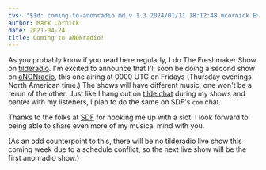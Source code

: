 ```yaml
---
cvs: "$Id: coming-to-anonradio.md,v 1.3 2024/01/11 18:12:48 mcornick Exp $"
author: Mark Cornick
date: 2021-04-24
title: Coming to aNONradio!
---
```

As you probably know if you read here regularly, I do The Freshmaker Show on [tilderadio](https://tilderadio.org/). I'm excited to announce that I'll soon be doing a second show on [aNONradio](https://anonradio.net/), this one airing at 0000 UTC on Fridays (Thursday evenings North American time.) The shows will have different music; one won't be a rerun of the other. Just like I hang out on [tilde.chat](https://tilde.chat/) during my shows and banter with my listeners, I plan to do the same on SDF's `com` chat.

Thanks to the folks at [SDF](https://sdf.org/) for hooking me up with a slot. I look forward to being able to share even more of my musical mind with you.

(As an odd counterpoint to this, there will be no tilderadio live show this coming week due to a schedule conflict, so the next live show will be the first anonradio show.)
